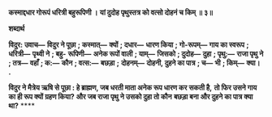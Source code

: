 **कस्माद्दधार गोरूपं धरित्री बहुरूपिणी ।** **यां दुदोह पृथुस्तत्र को वत्सो दोहनं च किम् ॥ ३॥** 

**शब्दार्थ** 

**विदुर: उवाच—** **विदुर ने पूछा** **; कस्मात्—** **क्यों** **; दधार—** **धारण किया** **; गो-रूपम्—** **गाय का स्वरूप** **; धरित्री—** **पृथ्वी ने** **; बहु-** **रूपिणी—** **अनेक रूपों वाली** **; याम्—** **जिसको** **; दुदोह—** **दुहा** **; पृथु:—** **राजा पृथु ने** **; तत्र—** **वहाँ** **; क:—** **कौन** **; वत्स:—** **बछड़ा** **;** **दोहनम्—** **दोहनी, दुहने का पात्र** **; च—** **भी** **; किम्—** **क्या।** **.** 

**विदुर ने मैत्रेय ऋषि से पूछा : हे ब्राह्मण, जब धरती माता अनेक रूप धारण कर सकती है,** **तो फिर उसने गाय का ही रूप क्यों ग्रहण किया? और जब राजा पृथु ने उसको दुहा तो कौन** **बछड़ा बना और दुहने का पात्र क्या था?** **** 